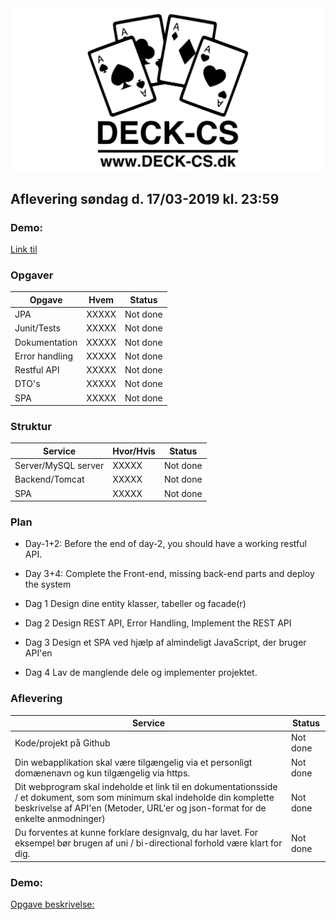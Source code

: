 <img src="Banner-top-DCS.png" width="700" align="center"/>  

## Aflevering søndag d. 17/03-2019 kl. 23:59 ##

### Demo: ###
[Link til ](https://) 

### Opgaver ###

Opgave | Hvem | Status | 
------------ | ------------- | ------------- 							
JPA | XXXXX | Not done
Junit/Tests | XXXXX | Not done
Dokumentation | XXXXX | Not done
Error handling | XXXXX | Not done		
Restful API | XXXXX | Not done	
DTO's | XXXXX | Not done
SPA | XXXXX | Not done
											
### Struktur ###

Service | Hvor/Hvis | Status | 
------------ | ------------- | ------------- 
Server/MySQL server	| XXXXX | Not done
Backend/Tomcat | XXXXX | Not done
SPA | XXXXX | Not done
											
### Plan ###

- Day-1+2: Before the end of day-2, you should have a working restful API.		
- Day 3+4: Complete the Front-end, missing back-end parts and deploy the system

- Dag 1	Design dine entity klasser, tabeller og facade(r)										
- Dag 2	Design REST API, Error Handling, Implement the REST API
- Dag 3	Design et SPA ved hjælp af almindeligt JavaScript, der bruger API'en	
- Dag 4	Lav de manglende dele og implementer projektet.										

### Aflevering ###
Service | Status 
------------ | ------------- 
Kode/projekt på Github | Not done				
Din webapplikation skal være tilgængelig via et personligt domænenavn og kun tilgængelig via https. | Not done
Dit webprogram skal indeholde et link til en dokumentationsside / et dokument, som som minimum skal indeholde din komplette beskrivelse af API'en (Metoder, URL'er og json-format for de enkelte anmodninger) | Not done
Du forventes at kunne forklare designvalg, du har lavet. For eksempel bør brugen af uni / bi-directional forhold være klart for dig. | Not done

### Demo: ###
[Opgave beskrivelse:](https://docs.google.com/document/d/1LC5qSkwf2jB1ea7KHYBBD1OC_gXjwJzMQlnEGp0Ze2s/edit#heading=h.aefrpf5cy8p)
 											
